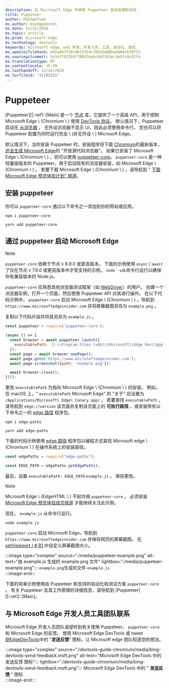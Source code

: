 ```yaml
---
description: 在 Microsoft Edge 中使用 Puppeteer 自动处理和测试
title: Puppeteer
author: MSEdgeTeam
ms.author: msedgedevrel
ms.date: 11/25/2020
ms.topic: article
ms.prod: microsoft-edge
ms.technology: devtools
keywords: microsoft edge，web 开发，开发人员，工具，自动化，测试
ms.openlocfilehash: e92a863f28c96157b4c7692bd88ba6884cbf8f52
ms.sourcegitcommit: 2e14ff82350f700d7eabc8d33b3ec3e5fc8c61fa
ms.translationtype: MT
ms.contentlocale: zh-CN
ms.lasthandoff: 11/26/2020
ms.locfileid: "11192231"
---
```

# Puppeteer  

[Puppeteer][|::ref1::|Main] 是一个 [节点][NodejsMain] 库，它提供了一个高级 API，用于控制 Microsoft Edge \ (Chromium \ ) 使用 [DevTools 协议][GithubChromedevtoolsProtocol]。  默认情况下，Puppeteer 启动无 [头浏览器][WikiHeadlessBrowser] 。  无外设浏览器不显示 UI，因此必须使用命令行。  您也可以将 Puppeteer 配置为同时运行完全 \ (非无外设 \ ) Microsoft Edge。  

默认情况下，当你安装 Puppeteer 时，安装程序将下载 [Chromium][ChromiumHome]的最新版本， [还会生成 Microsoft Edge][MicrosoftBlogsWindowsExperience20181206]的 "开放源代码浏览器"。  如果已安装了 Microsoft Edge \ (Chromium \ ) ，则可以使用 [puppeteer-core][PuppeteerApivscore]。  `puppeteer-core` 是一种轻量级版本的 Puppeteer，用于启动现有的浏览器安装，如 Microsoft Edge \ (Chromium \ ) 。  若要下载 Microsoft Edge \ (Chromium \ ) ，请导航到 " [下载 Microsoft Edge 预览体验计划" 频道][MicrosoftedgeinsiderDownload]。  

## 安装 puppeteer  

你可以 `puppeteer-core` 通过以下命令之一添加到你的网站或应用。  

```shell
npm i puppeteer-core
```  

```shell
yarn add puppeteer-core
```  

## 通过 puppeteer 启动 Microsoft Edge  

> [!NOTE]
> `puppeteer-core` 依赖于节点 v 8.9.0 或更高版本。  下面的示例使用 `async` / `await` 了仅在节点 v 7.6.0 或更高版本中才受支持的示例。  `node -v`从命令行运行以确保你有兼容版本的 Node.js。  

`puppeteer-core` 应熟悉其他浏览器测试框架（如 [WebDriver][WebDriverEdgehtmlMain]）的用户。  创建一个浏览器实例，打开一个页面，然后使用 Puppeteer API 对其进行操作。  在以下代码示例中， `puppeteer-core` 启动 Microsoft Edge \ (Chromium \ ) ，导航到 `https://www.microsoftedgeinsider.com` 并将屏幕截图另存为 `example.png` 。  

复制以下代码片段并将其另存为 `example.js` 。  

```javascript
const puppeteer = require('puppeteer-core');

(async () => {
  const browser = await puppeteer.launch({
    executablePath: 'C:\\Program Files (x86)\\Microsoft\\Edge Dev\\Application\\msedge.exe'
  });
  const page = await browser.newPage();
  await page.goto('https://www.microsoftedgeinsider.com');
  await page.screenshot({path: 'example.png'});

  await browser.close();
})();
```  

更改 `executablePath` 为指向 Microsoft Edge \ (Chromium \ ) 的安装。  例如，在 macOS 上，" `executablePath` Microsoft Edge" 的 "关于" 应设置为 `/Applications/Microsoft\ Edge\ Canary.app/` 。  若要查找 `executablePath` ，请导航到 `edge://version` 该页面并复制该页面上的 **可执行路径** ，或安装带有以下命令之一的 [edge 路径][npmEdgePaths] 程序包。  

```shell
npm i edge-paths
```  

```shell
yarn add edge-paths
```  
 
下面的代码示例使用 [edge 路径][npmEdgePaths] 程序包以编程方式查找 Microsoft edge \ (Chromium \ ) 在操作系统上的安装路径。

```javascript
const edgePaths = require("edge-paths");

const EDGE_PATH = edgePaths.getEdgePath();
```

最后，设置 `executablePath: EDGE_PATH` `example.js` 。  保存更改。  

> [!NOTE]
> Microsoft Edge \ (EdgeHTML \ ) 不起作用 `puppeteer-core` 。  必须安装 [Microsoft Edge 预览体验成员频道][MicrosoftedgeinsiderDownload] 才能继续关注此示例。  

现在， `example.js` 从命令行运行。  

```shell
node example.js
```  

`puppeteer-core` 启动 Microsoft Edge，导航到 `https://www.microsoftedgeinsider.com` 并保存网页的屏幕截图。  在 [setViewport ( # B1 ][PuppeteerApipagesetviewport]中自定义屏幕截图大小。  

:::image type="complex" source="./media/puppeteer-example.png" alt-text="由 example.js 生成的 example.png 文件" lightbox="./media/puppeteer-example.png":::
   `example.png`生成的文件 `example.js`  
:::image-end:::  

下面的简单示例使用由 Puppeteer 和支持的自动化和测试方案 `puppeteer-core` 。  有关 Puppeteer 及其工作原理的详细信息，请导航到 [Puppeteer][|::ref2::|Main]。  

## 与 Microsoft Edge 开发人员工具团队联系  

Microsoft Edge 开发人员团队渴望听到有关使用 Puppeteer、 `puppeteer-core` 和 Microsoft Edge 的反馈。  使用 Microsoft Edge DevTools 或 tweet [@EdgeDevTools][TwitterIntentTweetEdgedevtools]中的 "**发送反馈**" 图标，让 Microsoft edge 团队知道您的想法。  


:::image type="complex" source="./devtools-guide-chromium/media/bing-devtools-send-feedback.msft.png" alt-text="Microsoft Edge DevTools 中的 发送反馈 图标"::: lightbox="./devtools-guide-chromium/media/bing-devtools-send-feedback.msft.png":::
   Microsoft Edge DevTools 中的 " **发送反馈** " 图标  
:::image-end:::  

<!--## See also  

*   [WebDriver (Chromium)][WebdriverChromiumMain]  
*   [WebDriver (EdgeHTML)][WebdriverEdgehtmlMain]  
*   [Chrome DevTools Protocol Viewer on GitHub][GithubChromedevtoolsProtocol]  
*   [Microsoft Edge:  Making the web better through more open source collaboration on Microsoft Experience Blog][MicrosoftBlogsWindowsExperience20181206]  
*   [Download Microsoft Edge Insider Channels][MicrosoftedgeinsiderDownload]  
*   [Chromium on The Chromium Projects][ChromiumHome]  
*   [Node.js][NodejsMain]  
*   [Puppeteer][PuppeteerMain]  
*   [puppeteer vs. puppeteer-core][PuppeteerApivscore]  
*   [page.setViewport() on Puppeteer][PuppeteerApipagesetviewport]  
*   [Headless browser on Wikipedia][WikiHeadlessBrowser]  -->  

<!-- links -->  

[WebdriverChromiumMain]: ./webdriver-chromium "WebDriver (Chromium) |Microsoft 文档"  
[WebdriverEdgehtmlMain]: ./webdriver.md "WebDriver (EdgeHTML) |Microsoft 文档"  

[GithubChromedevtoolsProtocol]: https://chromedevtools.github.io/devtools-protocol "Chrome DevTools 协议查看器 |GitHub"  

[MicrosoftBlogsWindowsExperience20181206]: https://blogs.windows.com/windowsexperience/2018/12/06/microsoft-edge-making-the-web-better-through-more-open-source-collaboration "Microsoft Edge：通过更多打开源协作提高 web 效果 |Microsoft 体验博客"  

[MicrosoftedgeinsiderDownload]: https://www.microsoftedgeinsider.com/download "下载 Microsoft Edge 预览体验成员频道"  

[ChromiumHome]: https://www.chromium.org/Home "Chromium |Chromium 项目"  

[NodejsMain]: https://nodejs.org "Node.js"  

[npmEdgePaths]: https://www.npmjs.com/package/edge-paths "边缘路径 |npm"  

[PuppeteerMain]: https://pptr.dev "Puppeteer"  
[PuppeteerApivscore]: https://pptr.dev/#?product=Puppeteer&version=v2.0.0&show=api-puppeteer-vs-puppeteer-core "puppeteer 与 puppeteer-核心 |Puppeteer"  
[PuppeteerApipagesetviewport]: https://pptr.dev/#?product=Puppeteer&version=v2.0.0&show=api-pagesetviewportviewport "setViewport (视区) |Puppeteer"  

[TwitterIntentTweetEdgedevtools]: https://twitter.com/intent/tweet?text=@EdgeDevTools "@EdgeDevTools 发布 Tweet |Twitter"  

[WikiHeadlessBrowser]: https://en.wikipedia.org/wiki/Headless_browser "无外设浏览器 |科"  
